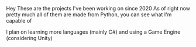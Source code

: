 Hey
These are the projects I've been working on since 2020
As of right now pretty much all of them are made from Python, you can see what I'm capable of

I plan on learning more languages (mainly C#) and using a Game Engine (considering Unity)
